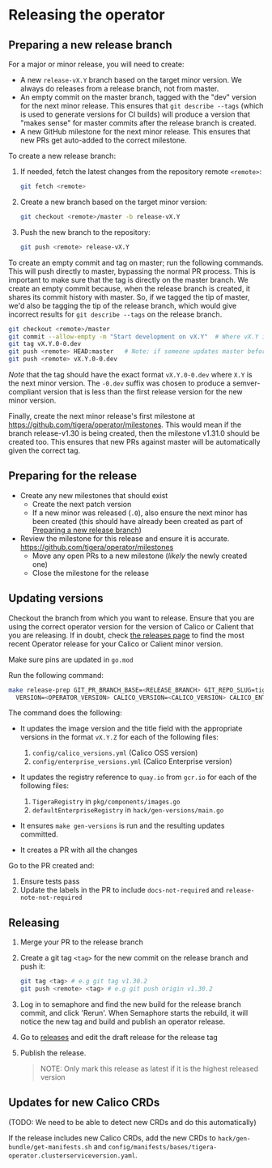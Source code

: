# Releasing the operator

## Preparing a new release branch

For a major or minor release, you will need to create:

- A new `release-vX.Y` branch based on the target minor version.  We always do releases from a release
  branch, not from master.
- An empty commit on the master branch, tagged with the "dev" version for the next minor release.
  This ensures that `git describe --tags` (which is used to generate versions for CI builds) will
  produce a version that "makes sense" for master commits after the release branch is created.
- A new GitHub milestone for the next minor release.  This ensures that new PRs get auto-added to
  the correct milestone.

To create a new release branch:

1. If needed, fetch the latest changes from the repository remote `<remote>`:

    ```sh
    git fetch <remote>
    ```

1. Create a new branch based on the target minor version:

   ```sh
   git checkout <remote>/master -b release-vX.Y
   ```

1. Push the new branch to the repository:

   ```sh
   git push <remote> release-vX.Y
   ```

To create an empty commit and tag on master; run the following commands.  This will push directly to master,
bypassing the normal PR process.  This is important to make sure that the tag is directly on the master branch.
We create an empty commit because, when the release branch is created, it shares its commit history with master.
So, if we tagged the tip of master, we'd also be tagging the tip of the release branch, which would give
incorrect results for `git describe --tags` on the release branch.

   ```sh
   git checkout <remote>/master
   git commit --allow-empty -m "Start development on vX.Y"  # Where vX.Y is the next minor version
   git tag vX.Y.0-0.dev
   git push <remote> HEAD:master   # Note: if someone updates master before you push, delete the tag and start over from the new tip of master.
   git push <remote> vX.Y.0-0.dev
   ```

*Note* that the tag should have the exact format `vX.Y.0-0.dev` where `X.Y` is the next minor version.
The `-0.dev` suffix was chosen to produce a semver-compliant version that is less than the
first release version for the new minor version.

Finally, create the next minor release's first milestone at https://github.com/tigera/operator/milestones.
This would mean if the branch release-v1.30 is being created, then the milestone v1.31.0 should be created too.
This ensures that new PRs against master will be automatically given the correct tag.

## Preparing for the release

- Create any new milestones that should exist
  - Create the next patch version
  - If a new minor was released (`.0`), also ensure the next minor has been created (this should have already been created as part of [Preparing a new release branch](#preparing-a-new-release-branch))
- Review the milestone for this release and ensure it is accurate. https://github.com/tigera/operator/milestones
  - Move any open PRs to a new milestone (*likely* the newly created one)
  - Close the milestone for the release

## Updating versions

Checkout the branch from which you want to release. Ensure that you are using the correct
operator version for the version of Calico or Calient that you are releasing. If in doubt,
check [the releases page](https://github.com/tigera/operator/releases) to find the most
recent Operator release for your Calico or Calient minor version.

Make sure pins are updated in `go.mod`

Run the following command:

```sh
make release-prep GIT_PR_BRANCH_BASE=<RELEASE_BRANCH> GIT_REPO_SLUG=tigera/operator CONFIRM=true \
  VERSION=<OPERATOR_VERSION> CALICO_VERSION=<CALICO_VERSION> CALICO_ENTERPRISE_VERSION=<CALICO_ENTERPRISE_VERSION> COMMON_VERSION=<COMMON_VERSION>
```

The command does the following:

- It updates the image version and the title field with the appropriate versions in the
format `vX.Y.Z` for each of the following files:
  1. `config/calico_versions.yml` (Calico OSS version)
  2. `config/enterprise_versions.yml` (Calico Enterprise version)

- It updates the registry reference to `quay.io` from `gcr.io` for each of the following files:

  1. `TigeraRegistry` in `pkg/components/images.go`
  2. `defaultEnterpriseRegistry` in `hack/gen-versions/main.go`

- It ensures `make gen-versions` is run and the resulting updates committed.
- It creates a PR with all the changes

Go to the PR created and:

1. Ensure tests pass
2. Update the labels in the PR  to include `docs-not-required` and `release-note-not-required`

## Releasing

1. Merge your PR to the release branch

1. Create a git tag `<tag>` for the new commit on the release branch and push it:

    ```sh
    git tag <tag> # e.g git tag v1.30.2
    git push <remote> <tag> # e.g git push origin v1.30.2
    ```

1. Log in to semaphore and find the new build for the release branch commit, and
   click 'Rerun'. When Semaphore starts the rebuild, it will notice the new tag and
   build and publish an operator release.

1. Go to [releases](https://github.com/tigera/operator/releases) and edit the draft release for the release tag

1. Publish the release.

    > NOTE: Only mark this release as latest if it is the highest released version

## Updates for new Calico CRDs

(TODO: We need to be able to detect new CRDs and do this automatically)

If the release includes new Calico CRDs, add the new CRDs to `hack/gen-bundle/get-manifests.sh` and `config/manifests/bases/tigera-operator.clusterserviceversion.yaml`.
